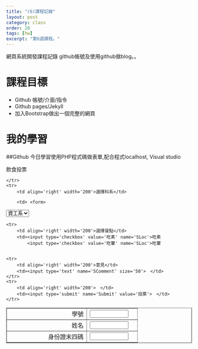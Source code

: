 ```yaml
---
title: "(6)課程記錄"
layout: post
category: class
order: 20
tags: [hw]
excerpt: "第6週課程。"
---
```

網頁系統開發課程記錄
github帳號及使用github做blog。。

# 課程目標
- Github 帳號/介面/指令
- Github pages/Jekyll
- 加入Bootstrap做出一個完整的網頁
# 我的學習

##Github
今日學習使用PHP程式碼做表單,配合程式localhost, Visual studio


<head>
<meta http-equiv="Content-Type" content="text/html; charset=utf-8" />
<title>飲食投票</title>
</head>
<body>

<p>飲食投票</p>
<form method='post' action='confirm1.php'>


<table border='1' width='100%' id='table1'>
    <tr>
        <td align='right' width='200'>學號</td>
        <td><input type='text' name='SID' size='10'>　</td>
    </tr>
    <tr>
        <td align='right' width='200'>姓名</td>
        <td><input type='text' name='SName' size='10'>　</td>
    </tr>
    <tr>
        <td align='right' width='200'>身份證末四碼</td>
        <td><input type='text' name='SCode' size='10'></td>
        
        
    </tr>
    <tr>
        <td align='right' width='200'>選擇科系</td>
        
        <td> <form>
<select name="YourLocation">
　<option value="資工系">資工系</option>
　<option value="生醫系">生醫系</option>
　<option value="保健系">保健系</option>
　
　...
</select>
</form>
        
    
    
    <tr>
        <td align='right' width='200'>選擇餐點</td>
        <td><input type='checkbox' value='吃素' name='SLoc'>吃素
            <input type='checkbox' value='吃葷' name='SLoc'>吃葷
      
    
    <tr>
        <td align='right' width='200'>意見</td>
        <td><input type='text' name='SComment' size='50'>　</td>
    </tr>
    <tr>
        <td align='right' width='200'>　</td>
        <td><input type='submit' name='Submit' value='投票'>　</td>
    </tr>










